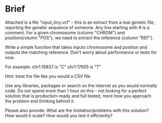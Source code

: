 # Brief

Attached is a file "input_tiny.vcf" - this is an extract from a real genetic file, reporting the genetic sequence of someone. Any line starting with # is a comment. For a given chromosome (column "CHROM") and position(column "POS"), we need to extract the reference (column "REF").

Write a simple function that takes inputs chromosome and position and outputs the matching reference.
Don't worry about performance or tests for now.

For example:
chr1:16837 is "C"
chr1:17655 is "T"

Hint: treat the file like you would a CSV file

Use any libraries, packages or search on the internet as you would normally code.
Do not spend more than 1 hour on this - not looking for a perfect solution that is production-ready and full tested, more how you approach the problem and thinking behind it.

Please also provide:
What are the limitation/problems with this solution?
How would it scale?
How would you test it efficiently?  
